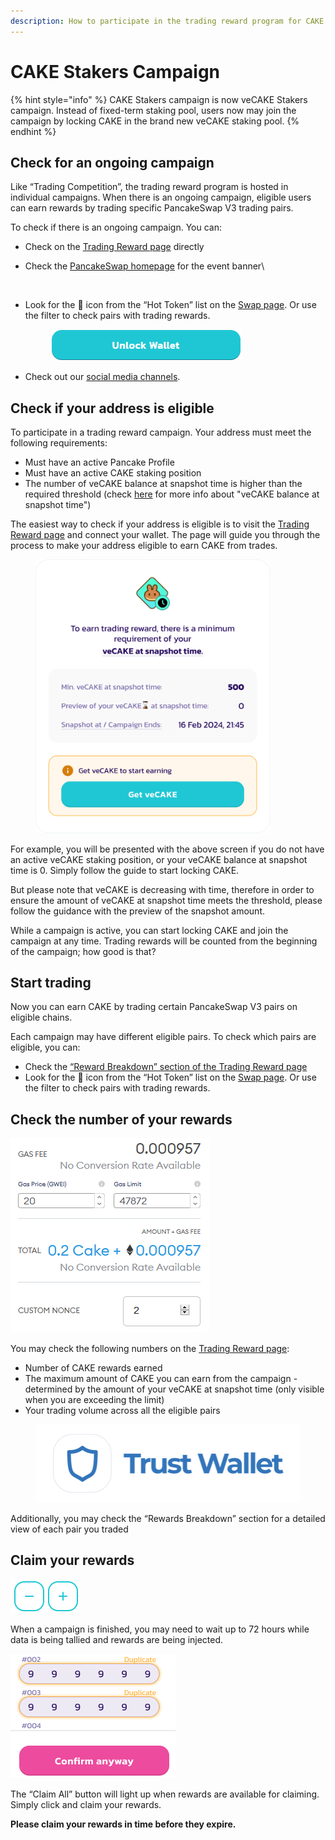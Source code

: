 ```yaml
---
description: How to participate in the trading reward program for CAKE Stakers
---
```


# CAKE Stakers Campaign

{% hint style="info" %}
CAKE Stakers campaign is now veCAKE Stakers campaign. Instead of fixed-term staking pool, users now may join the campaign by locking CAKE in the brand new veCAKE staking pool.
{% endhint %}

## Check for an ongoing campaign <a href="#id-978733be-1ca0-4eb6-a35e-44b7f8365222" id="id-978733be-1ca0-4eb6-a35e-44b7f8365222"></a>

Like “Trading Competition”, the trading reward program is hosted in individual campaigns. When there is an ongoing campaign, eligible users can earn rewards by trading specific PancakeSwap V3 trading pairs.

To check if there is an ongoing campaign. You can:

* Check on the [Trading Reward page](https://pancakeswap.finance/trading-reward) directly
*   Check the [PancakeSwap homepage](https://pancakeswap.finance/) for the event banner\


    <figure><img src="../../../.gitbook/assets/rebate-homepage.png" alt=""><figcaption></figcaption></figure>
*   Look for the 💝 icon from the “Hot Token” list on the [Swap page](https://pancakeswap.finance/swap). Or use the filter to check pairs with trading rewards.

    <figure><img src="../../../.gitbook/assets/image (72).png" alt=""><figcaption></figcaption></figure>
* Check out our [social media channels](broken-reference).

## Check if your address is eligible <a href="#ced8a6c5-803a-4a60-80d0-44e823571d84" id="ced8a6c5-803a-4a60-80d0-44e823571d84"></a>

To participate in a trading reward campaign. Your address must meet the following requirements:

* Must have an active Pancake Profile
* Must have an active CAKE staking position
* The number of veCAKE balance at snapshot time is higher than the required threshold (check [here](../faq.md#cake-stakers-campaign) for more info about "veCAKE balance at snapshot time")

The easiest way to check if your address is eligible is to visit the [Trading Reward page](https://pancakeswap.finance/trading-reward) and connect your wallet. The page will guide you through the process to make your address eligible to earn CAKE from trades.

<figure><img src="../../../.gitbook/assets/image (1).png" alt="" width="375"><figcaption></figcaption></figure>

For example, you will be presented with the above screen if you do not have an active veCAKE staking position, or your veCAKE balance at snapshot time is 0. Simply follow the guide to start locking CAKE.

But please note that veCAKE is decreasing with time, therefore in order to ensure the amount of veCAKE at snapshot time meets the threshold, please follow the guidance with the preview of the snapshot amount.&#x20;

While a campaign is active, you can start locking CAKE and join the campaign at any time. Trading rewards will be counted from the beginning of the campaign; how good is that?

## Start trading <a href="#id-5be1710d-25f3-485d-8184-91015c4dceca" id="id-5be1710d-25f3-485d-8184-91015c4dceca"></a>

Now you can earn CAKE by trading certain PancakeSwap V3 pairs on eligible chains.

Each campaign may have different eligible pairs. To check which pairs are eligible, you can:

* Check the [“Reward Breakdown” section of the Trading Reward page](https://pancakeswap.finance/trading-reward#rewards-breakdown)
* Look for the 💝 icon from the “Hot Token” list on the [Swap page](https://pancakeswap.finance/swap). Or use the filter to check pairs with trading rewards.

## Check the number of your rewards <a href="#id-7d7c7391-5454-4fa7-8928-c79885a00875" id="id-7d7c7391-5454-4fa7-8928-c79885a00875"></a>

![](<../../../.gitbook/assets/image (34).png>)

You may check the following numbers on the [Trading Reward page](https://pancakeswap.finance/trading-reward):

* Number of CAKE rewards earned
* The maximum amount of CAKE you can earn from the campaign - determined by the amount of your veCAKE at snapshot time (only visible when you are exceeding the limit)
* Your trading volume across all the eligible pairs

<figure><img src="../../../.gitbook/assets/image (67).png" alt=""><figcaption></figcaption></figure>

Additionally, you may check the “Rewards Breakdown” section for a detailed view of each pair you traded

## Claim your rewards <a href="#id-5a0d1633-dba9-46c0-919c-77fee912f986" id="id-5a0d1633-dba9-46c0-919c-77fee912f986"></a>

![](<../../../.gitbook/assets/image (29).png>)

When a campaign is finished, you may need to wait up to 72 hours while data is being tallied and rewards are being injected.

![](<../../../.gitbook/assets/image (39).png>)

The “Claim All” button will light up when rewards are available for claiming. Simply click and claim your rewards.

**Please claim your rewards in time before they expire.**
